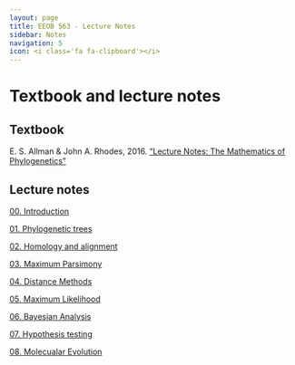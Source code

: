 ```yaml
---
layout: page
title: EEOB 563 - Lecture Notes
sidebar: Notes
navigation: 5
icon: <i class='fa fa-clipboard'></i> 
---
```


# Textbook and lecture notes

## Textbook

E. S. Allman & John A. Rhodes, 2016. [“Lecture Notes: The Mathematics of Phylogenetics”](https://jarhodesuaf.github.io/PhyloBook.pdf)

## Lecture notes

[00. Introduction](https://isu-molphyl.github.io/EEOB563-Spring2020/lecture_notes/00_Introduction.pdf)

[01. Phylogenetic trees](https://isu-molphyl.github.io/EEOB563-Spring2020/lecture_notes/01_Phylogenetic_trees.pdf)

[02. Homology and alignment](https://isu-molphyl.github.io/EEOB563-Spring2020/lecture_notes/02_Homology_and_alignments.pdf)

[03. Maximum Parsimony](https://isu-molphyl.github.io/EEOB563-Spring2020/lecture_notes/03_Maximum_parsimony.pdf)

[04. Distance Methods](https://isu-molphyl.github.io/EEOB563-Spring2020/lecture_notes/04_Distance_methods.pdf)

[05. Maximum Likelihood](https://isu-molphyl.github.io/EEOB563-Spring2020/lecture_notes/05_Maximum_likelihood.pdf)

[06. Bayesian Analysis](https://isu-molphyl.github.io/EEOB563-Spring2020/lecture_notes/06_Bayesian_phylogenetics.pdf)

[07. Hypothesis testing](https://isu-molphyl.github.io/EEOB563-Spring2020/lecture_notes/07_Hypothesis_testing.pdf)

[08. Molecualar Evolution](https://isu-molphyl.github.io/EEOB563-Spring2020/lecture_notes/08_Molecular_evolution.pdf)

<!--
[08. Molecular Clocks](https://isu-molphyl.github.io/EEOB563-Spring2020/lecture_notes/08_Molecular_clocks.pdf)

[09. Comparative Methods](https://isu-molphyl.github.io/EEOB563-Spring2020/lecture_notes/09_Comparative_methods.pdf)

[10. Ancestral States' Reconstruction](https://isu-molphyl.github.io/EEOB563-Spring2020/lecture_notes/10_Reconstructing_ancestral_states.pdf)

-->
